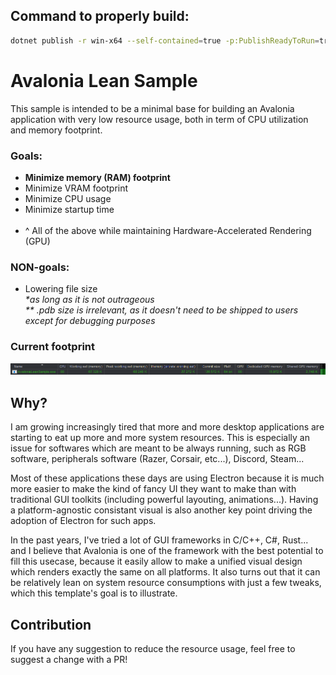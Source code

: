 ﻿## Command to properly build:
```bash
dotnet publish -r win-x64 --self-contained=true -p:PublishReadyToRun=true -c Release
```

# Avalonia Lean Sample
This sample is intended to be a minimal base for building an Avalonia application with 
very low resource usage, both in term of CPU utilization and memory footprint.

### Goals:
- **Minimize memory (RAM) footprint**
- Minimize VRAM footprint
- Minimize CPU usage
- Minimize startup time<br>
  <br>
- ^ All of the above while maintaining Hardware-Accelerated Rendering (GPU)

### NON-goals:
- Lowering file size
  <br>*\*as long as it is not outrageous*
  <br>*\*\* .pdb size is irrelevant, as it doesn't need to be shipped to users 
      except for debugging purposes*

### Current footprint
![AvaloniaLeanSampleResourcesUsage.png](AvaloniaLeanSampleResourcesUsage.png)

## Why?
I am growing increasingly tired that more and more desktop applications are starting
to eat up more and more system resources. This is especially an issue for softwares
which are meant to be always running, such as RGB software, peripherals software (Razer,
Corsair, etc...), Discord, Steam...

Most of these applications these days are using Electron because it is much more easier
to make the kind of fancy UI they want to make than with traditional GUI toolkits
(including powerful layouting, animations...).
Having a platform-agnostic consistant visual is also another key point driving the
adoption of Electron for such apps.

In the past years, I've tried a lot of GUI frameworks in C/C++, C#, Rust... and I believe
that Avalonia is one of the framework with the best potential to fill this usecase, 
because it easily allow to make a unified visual design which renders exactly the same
on all platforms. It also turns out that it can be relatively lean on system resource
consumptions with just a few tweaks, which this template's goal is to illustrate.

## Contribution
If you have any suggestion to reduce the resource usage, feel free to suggest a 
change with a PR!